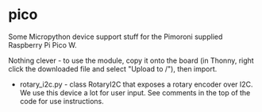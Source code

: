 # pico
Some Micropython device support stuff for the Pimoroni supplied Raspberry Pi Pico W.

Nothing clever - to use the module, copy it onto the board (in Thonny, right click the downloaded file and select "Upload to /"), then import.

* rotary_i2c.py - class RotaryI2C that exposes a rotary encoder over I2C. We use this device a lot for user input. See comments in the top of the code for use instructions.
